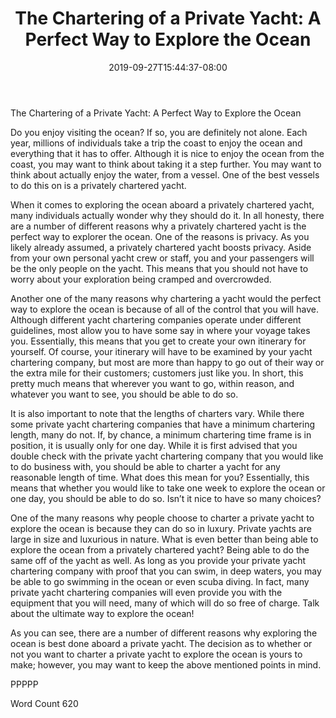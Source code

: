 ﻿---
title: "The Chartering of a Private Yacht:  A Perfect Way to Explore the Ocean"
date: 2019-09-27T15:44:37-08:00
description: "Private Yacht Charters TXT Tips for Web Success"
featured_image: "/images/Private Yacht Charters TXT.jpg"
tags: ["Private Yacht Charters TXT"]
---

The Chartering of a Private Yacht:  A Perfect Way to Explore the Ocean

Do you enjoy visiting the ocean?  If so, you are definitely not alone.  Each year, millions of individuals take a trip the coast to enjoy the ocean and everything that it has to offer. Although it is nice to enjoy the ocean from the coast, you may want to think about taking it a step further.  You may want to think about actually enjoy the water, from a vessel. One of the best vessels to do this on is a privately chartered yacht.

When it comes to exploring the ocean aboard a privately chartered yacht, many individuals actually wonder why they should do it.  In all honesty, there are a number of different reasons why a privately chartered yacht is the perfect way to explorer the ocean. One of the reasons is privacy.  As you likely already assumed, a privately chartered yacht boosts privacy.  Aside from your own personal yacht crew or staff, you and your passengers will be the only people on the yacht.  This means that you should not have to worry about your exploration being cramped and overcrowded.  

Another one of the many reasons why chartering a yacht would the perfect way to explore the ocean is because of all of the control that you will have.  Although different yacht chartering companies operate under different guidelines, most allow you to have some say in where your voyage takes you. Essentially, this means that you get to create your own itinerary for yourself.  Of course, your itinerary will have to be examined by your yacht chartering company, but most are more than happy to go out of their way or the extra mile for their customers; customers just like you.  In short, this pretty much means that wherever you want to go, within reason, and whatever you want to see, you should be able to do so.

It is also important to note that the lengths of charters vary.  While there some private yacht chartering companies that have a minimum chartering length, many do not.  If, by chance, a minimum chartering time frame is in position, it is usually only for one day.  While it is first advised that you double check with the private yacht chartering company that you would like to do business with, you should be able to charter a yacht for any reasonable length of time. What does this mean for you?  Essentially, this means that whether you would like to take one week to explore the ocean or one day, you should be able to do so.  Isn’t it nice to have so many choices?

One of the many reasons why people choose to charter a private yacht to explore the ocean is because they can do so in luxury.  Private yachts are large in size and luxurious in nature.  What is even better than being able to explore the ocean from a privately chartered yacht?  Being able to do the same off of the yacht as well.  As long as you provide your private yacht chartering company with proof that you can swim, in deep waters, you may be able to go swimming in the ocean or even scuba diving.  In fact, many private yacht chartering companies will even provide you with the equipment that you will need, many of which will do so free of charge.  Talk about the ultimate way to explore the ocean!

As you can see, there are a number of different reasons why exploring the ocean is best done aboard a private yacht.  The decision as to whether or not you want to charter a private yacht to explore the ocean is yours to make; however, you may want to keep the above mentioned points in mind.

PPPPP

Word Count 620

